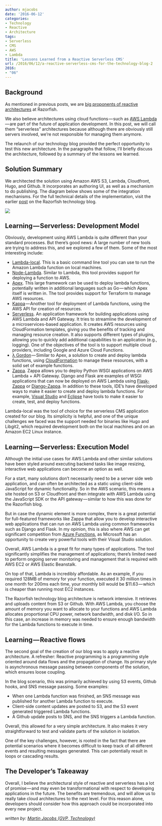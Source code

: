 ```yaml
---
author: mjacobs
date: '2016-06-12'
categories:
- Technology
- Reactive
- Architecture
tags:
- Serverless
- CMS
- AWS
- Lambda
title: 'Lessons Learned from a Reactive Serverless CMS'
url: /2016/06/12/a-reactive-serverless-cms-for-the-technology-blog-2
2016:
- "06"
---
```



Background
----------
As mentioned in previous posts, we are [big proponents of reactive architectures](/media/reactive-architectures-overview.pdf) at Razorfish.

We also believe architectures using cloud functions — such as [AWS Lambda](https://aws.amazon.com/lambda) — are part of the future of application development. In this post, we will call them “serverless” architectures because although there are obviously still servers involved, we’re not responsible for managing them anymore.

The relaunch of our technology blog provided the perfect opportunity to test this new architecture. In the paragraphs that follow, I’ll briefly discuss the architecture, followed by a summary of the lessons we learned.

Solution Summary
----------------

We architected the solution using Amazon AWS S3, Lambda, Cloudfront, Hugo, and Github. It incorporates an authoring UI, as well as a mechanism to do publishing. The diagram below shows some of the integration mechanisms. For the full technical details of the implementation, visit the earlier [post](http://technology.razorfish.com/2016/05/06/a-reactive-serverless-cms-for-the-technology-blog/index.html) on the Razorfish technology blog.

![](/media/image1.png)

Learning — Serverless: Development Model
---------------------------------------

Obviously, development using AWS Lambda is quite different than your standard processes. But there’s good news: A large number of new tools are trying to address this, and we explored a few of them. Some of the most interesting include:

- [Lambda-local](https://www.npmjs.com/package/lambda-local). This is a basic command line tool you can use to run the Amazon Lambda function on local machines.
- [Node-Lambda](https://www.npmjs.com/package/node-lambda). Similar to Lambda, this tool provides support for deploying a function to AWS.
- [Apex](http://apex.run/). This large framework can be used to deploy lambda functions, potentially written in additional languages such as Go — which Apex itself is written in. The tool provides support for Terraform to manage AWS resources.
- [Kappa](http://kappa.readthedocs.io/en/develop/) — Another tool for deployment of Lambda functions, using the AWS API for creation of resources.
- [Serverless](http://serverless.com/). An application framework for building applications using AWS Lambda and API Gateway. It tries to streamline the development of a microservices-based application. It creates AWS resources using CloudFormation templates, giving you the benefits of tracking and managing resource creation. It also supports different types of plugins, allowing you to quickly add additional capabilities to an application (e.g., logging). One of the objectives of the tool is to support multiple cloud providers, including Google and Azure Cloud Functions.
- [λ Gordon](https://github.com/jorgebastida/gordon) — Similar to Apex, a solution to create and deploy lambda functions, using [CloudFormation](https://aws.amazon.com/cloudformation/) to manage these resources, with a solid set of example functions.
- [Zappa](https://github.com/Miserlou/Zappa). Zappa allows you to deploy Python WSGI applications on AWS Lambda + API Gateway. Django and Flask are examples of WSGI applications that can now be deployed on AWS Lambda using [Flask-Zappa](https://github.com/Miserlou/flask-zappa) or [Django-Zappa](https://github.com/Miserlou/django-zappa).
In addition to these tools, IDE’s have developed ways to make it easier to create and deploy lambda functions. For example, [Visual Studio](https://blogs.aws.amazon.com/net/post/Tx381XNNQALP8BA/AWS-Lambda-Support-in-Visual-Studio) and [Eclipse](http://docs.aws.amazon.com/AWSToolkitEclipse/latest/ug/lambda.html) have tools to make it easier to create, test, and deploy functions.

Lambda-local was the tool of choice for the serverless CMS application created for our blog. Its simplicity is helpful, and one of the unique challenges we faced was the support needed for binaries like Hugo and Libgit2, which required development both on the local machines and on an Amazon EC2 Linux instance.

Learning — Serverless: Execution Model
-------------------------------------

Although the initial use cases for AWS Lambda and other similar solutions have been styled around executing backend tasks like image resizing, interactive web applications can become an option as well.

For a start, many solutions don’t necessarily need to be a server side web application, and can often be architected as a static using client-side JavaScript for dynamic functionality. So in the AWS scenario, this means a site hosted on S3 or Cloudfront and then integrate with AWS Lambda using the JavaScript SDK or the API gateway — similar to how this was done for the Razorfish blog.

But in case the dynamic element is more complex, there is a great potential for full-featured frameworks like Zappa that allow you to develop interactive web applications that can run on AWS Lambda using common frameworks such as Django and Flask. In my opinion, this is also where AWS can get significant competition from [Azure Functions](https://azure.microsoft.com/en-us/services/functions/), as Microsoft has an opportunity to create very powerful tools with their Visual Studio solution.

Overall, AWS Lambda is a great fit for many types of applications. The tool significantly simplifies the management of applications; there’s limited need to perform ongoing server monitoring and management that is required with AWS EC2 or AWS Elastic Beanstalk.

On top of that, Lambda is incredibly affordable. As an example, if you required 128MB of memory for your function, executed it 30 million times in one month for 200ms each time, your monthly bill would be $11.63 — which is cheaper than running most EC2 instances.

The Razorfish technology blog architecture is network intensive. It retrieves and uploads content from S3 or Github. With AWS Lambda, you choose the amount of memory you want to allocate to your functions and AWS Lambda allocates proportional CPU power, network bandwidth, and disk I/O. So in this case, an increase in memory was needed to ensure enough bandwidth for the Lambda functions to execute in time.

Learning — Reactive flows
-----------------------

The second goal of the creation of our blog was to apply a reactive architecture. A refresher: Reactive programming is a programming style oriented around data flows and the propagation of change. Its primary style is asynchronous message passing between components of the solution, which ensures loose coupling.

In the blog scenario, this was primarily achieved by using S3 events, Github hooks, and SNS message passing. Some examples:

- When one Lambda function was finished, an SNS message was published for another Lambda function to execute.
- Client-side content updates are posted to S3, and the S3 event generated triggered Lambda functions.
- A Github update posts to SNS, and the SNS triggers a Lambda function.

Overall, this allowed for a very simple architecture. It also makes it very straightforward to test and validate parts of the solution in isolation.

One of the key challenges, however, is rooted in the fact that there are potential scenarios where it becomes difficult to keep track of all different events and resulting messages generated. This can potentially result in loops or cascading results.

The Developer’s Takeaway
-----------------------

Overall, I believe the architectural style of reactive and serverless has a lot of promise — and may even be transformational with respect to developing applications in the future. The benefits are tremendous, and will allow us to really take cloud architectures to the next level. For this reason alone, developers should consider how this approach could be incorporated into every new project.

_written by: [Martin Jacobs (GVP, Technology)](https://www.linkedin.com/in/martinjacobs1)_

